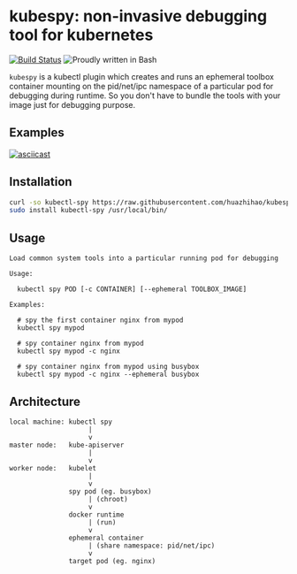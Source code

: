 # kubespy: non-invasive debugging tool for kubernetes

[![Build Status](https://travis-ci.org/huazhihao/kubespy.svg?branch=master)](https://travis-ci.org/huazhihao/kubespy)
![Proudly written in Bash](https://img.shields.io/badge/written%20in-bash-ff69b4.svg)

`kubespy` is a kubectl plugin which creates and runs an ephemeral toolbox container mounting on the pid/net/ipc namespace of a particular pod for debugging during runtime. So you don't have to bundle the tools with your image just for debugging purpose.


## Examples

[![asciicast](https://asciinema.org/a/290096.svg)](https://asciinema.org/a/290096)

## Installation

```sh
curl -so kubectl-spy https://raw.githubusercontent.com/huazhihao/kubespy/master/kubespy
sudo install kubectl-spy /usr/local/bin/
```

## Usage

```
Load common system tools into a particular running pod for debugging

Usage:

  kubectl spy POD [-c CONTAINER] [--ephemeral TOOLBOX_IMAGE]

Examples:

  # spy the first container nginx from mypod
  kubectl spy mypod

  # spy container nginx from mypod
  kubectl spy mypod -c nginx

  # spy container nginx from mypod using busybox
  kubectl spy mypod -c nginx --ephemeral busybox
```

## Architecture

```
local machine: kubectl spy
                    |
                    v
master node:   kube-apiserver
                    |
                    v
worker node:   kubelet
                    |
                    v
               spy pod (eg. busybox)
                    | (chroot)
                    v
               docker runtime
                    | (run)
                    v
               ephemeral container
                    | (share namespace: pid/net/ipc)
                    v
               target pod (eg. nginx)
```
